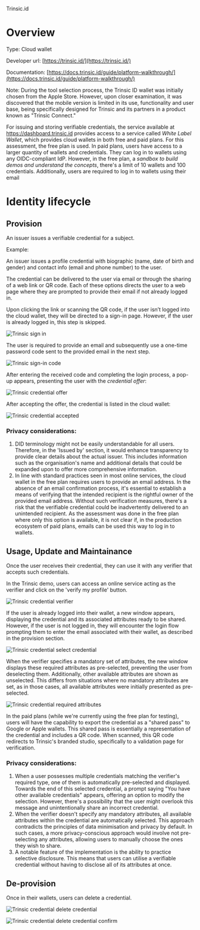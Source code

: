 Trinsic.id

# Overview

Type: Cloud wallet

Developer url: [https://trinsic.id/](https://trinsic.id/)

Documentation: [https://docs.trinsic.id/guide/platform-walkthrough/](https://docs.trinsic.id/guide/platform-walkthrough/)


Note: During the tool selection process, the Trinsic ID wallet was initially chosen from the Apple Store. However, upon closer examination, it was discovered that the mobile version is limited in its use, functionality and user base, being specifically designed for Trinsic and its partners in a product known as "Trinsic Connect."

For issuing and storing verifiable credentials, the service available at https://dashboard.trinsic.id provides access to a service called *White Label Wallet*, which provides cloud wallets in both free and paid plans. For this assessment, the free plan is used.
In paid plans, users have access to a larger quantity of wallets and credentials. They can log in to wallets using any OIDC-compliant IdP. However, in the free plan, a *sandbox to build demos and understand the concepts*, there's a limit of 10 wallets and 100 credentials. Additionally, users are required to log in to wallets using their email

# Identity lifecycle

## Provision

An issuer issues a verifiable credential for a subject.

Example:

An issuer issues a profile credential with biographic (name, date of birth and gender) and contact info (email and phone number) to the user.

The credential can be delivered to the user via email or through the sharing of a web link or QR code. Each of these options directs the user to a web page where they are prompted to provide their email if not already logged in.

Upon clicking the link or scanning the QR code, if the user isn’t logged into the cloud wallet, they will be directed to a sign-in page. However, if the user is already logged in, this step is skipped.

![Trinsic sign in](../imgs/wallets/trinsic/trinsic-signin.png)


The user is required to provide an email and subsequently use a one-time password code sent to the provided email in the next step.

![Trinsic sign-in code](../imgs/wallets/trinsic/trinsic-confirm-email-login.png)

After entering the received code and completing the login process, a pop-up appears, presenting the user with the *credential offer*:


![Trinsic credential offer](../imgs/wallets/trinsic/trinsic-credential-offer.png)

After accepting the offer, the credential is listed in the cloud wallet:

![Trinsic credential accepted](../imgs/wallets/trinsic/trinsic-credential-accepted.png)


### Privacy considerations:

1. DID terminology might not be easily understandable for all users. Therefore, in the 'Issued by' section, it would enhance transparency to provide clear details about the actual issuer. This includes information such as the organisation's name and additional details that could be expanded upon to offer more comprehensive information.
1. In line with standard practices seen in most online services, the cloud wallet in the free plan requires users to provide an email address. In the absence of an email confirmation process, it's essential to establish a means of verifying that the intended recipient is the rightful owner of the provided email address. Without such verification measures, there's a risk that the verifiable credential could be inadvertently delivered to an unintended recipient. 
As the assessment was done in the free plan where only this option is available, it is not clear if, in the production ecosystem of paid plans, emails can be used this way to log in to wallets.

## Usage, Update and Maintainance

Once the user receives their credential, they can use it with any verifier that accepts such credentials.

In the Trinsic demo, users can access an online service acting as the verifier and click on the 'verify my profile' button. 

![Trinsic credential verifier](../imgs/wallets/trinsic/trinsic-verifier-page.png)

If the user is already logged into their wallet, a new window appears, displaying the credential and its associated attributes ready to be shared. However, if the user is not logged in, they will encounter the login flow prompting them to enter the email associated with their wallet, as described in the provision section.

![Trinsic credential select credential](../imgs/wallets/trinsic/trinsic-select-credential.png)

When the verifier specifies a mandatory set of attributes, the new window displays these required attributes as pre-selected, preventing the user from deselecting them. Additionally, other available attributes are shown as unselected. This differs from situations where no mandatory attributes are set, as in those cases, all available attributes were initially presented as pre-selected.

![Trinsic credential required attributes](../imgs/wallets/trinsic/trinsic-select-credential-required-attributes.png)

In the paid plans (while we're currently using the free plan for testing), users will have the capability to export the credential as a "shared pass" to Google or Apple wallets. This shared pass is essentially a representation of the credential and includes a QR code. When scanned, this QR code redirects to Trinsic's branded studio, specifically to a validation page for verification.

### Privacy considerations:

1. When a user possesses multiple credentials matching the verifier's required type, one of them is automatically pre-selected and displayed. Towards the end of this selected credential, a prompt saying "You have other available credentials" appears, offering an option to modify the selection. However, there's a possibility that the user might overlook this message and unintentionally share an incorrect credential.
2. When the verifier doesn't specify any mandatory attributes, all available attributes within the credential are automatically selected. This approach contradicts the principles of data minimisation and privacy by default. In such cases, a more privacy-conscious approach would involve not pre-selecting any attributes, allowing users to manually choose the ones they wish to share.
3. A notable feature of the implementation is the ability to practice selective disclosure. This means that users can utilise a verifiable credential without having to disclose all of its attributes at once.

## De-provision

Once in their wallets, users can delete a credential.

![Trinsic credential delete credential](../imgs/wallets/trinsic/trinsic-delete-credential.png)

![Trinsic credential delete credential confirm](../imgs/wallets/trinsic/trinsic-delete-credential-confirm.png)

